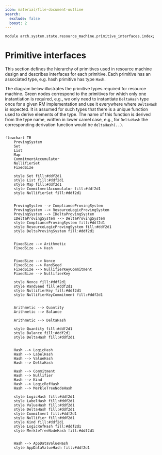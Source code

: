 ```yaml
---
icon: material/file-document-outline
search:
  exclude: false
  boost: 2
---
```


```juvix
module arch.system.state.resource_machine.primitive_interfaces.index;
```

# Primitive interfaces

This section defines the hierarchy of primitives used in resource machine design and describes interfaces for each primitive. Each primitive has an associated type, e.g. hash primitive has type `Hash`.

The diagram below illustrates the primitive types required for resource machine. Green nodes correspond to the primitives for which only one instantiation is required, e.g., we only need to instantiate `DeltaHash` type once for a given RM implementation and use it everywhere where `DeltaHash` is expected. It is assumed for such types that there is a unique function used to derive elements of the type. The name of this function is derived from the type name, written in lower camel case, e.g., for `DeltaHash` the corresponding derivation function would be `deltaHash(..)`.


``` mermaid

flowchart TB
    ProvingSystem
    Set
    List
    Map
    CommitmentAccumulator
    NullifierSet
    FixedSize

    style Set fill:#ddf2d1
    style List fill:#ddf2d1
    style Map fill:#ddf2d1
    style CommitmentAccumulator fill:#ddf2d1
    style NullifierSet fill:#ddf2d1


    ProvingSystem --> ComplianceProvingSystem
    ProvingSystem --> ResourceLogicProvingSystem
    ProvingSystem --> IDeltaProvingSystem
    IDeltaProvingSystem --> DeltaProvingSystem
    style ComplianceProvingSystem fill:#ddf2d1
    style ResourceLogicProvingSystem fill:#ddf2d1
    style DeltaProvingSystem fill:#ddf2d1


    FixedSize --> Arithmetic
    FixedSize --> Hash


    FixedSize --> Nonce
    FixedSize --> RandSeed
    FixedSize --> NullifierKeyCommitment
    FixedSize --> NullifierKey

    style Nonce fill:#ddf2d1
    style RandSeed fill:#ddf2d1
    style NullifierKey fill:#ddf2d1
    style NullifierKeyCommitment fill:#ddf2d1


    Arithmetic --> Quantity
    Arithmetic --> Balance

    Arithmetic --> DeltaHash

    style Quantity fill:#ddf2d1
    style Balance fill:#ddf2d1
    style DeltaHash fill:#ddf2d1


    Hash --> LogicHash
    Hash --> LabelHash
    Hash --> ValueHash
    Hash --> DeltaHash

    Hash --> Commitment
    Hash --> Nullifier
    Hash --> Kind
    Hash --> LogicRefHash
    Hash --> MerkleTreeNodeHash

    style LogicHash fill:#ddf2d1
    style LabelHash fill:#ddf2d1
    style ValueHash fill:#ddf2d1
    style DeltaHash fill:#ddf2d1
    style Commitment fill:#ddf2d1
    style Nullifier fill:#ddf2d1
    style Kind fill:#ddf2d1
    style LogicRefHash fill:#ddf2d1
    style MerkleTreeNodeHash fill:#ddf2d1


    Hash --> AppDataValueHash
    style AppDataValueHash fill:#ddf2d1

```